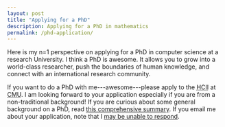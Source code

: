```yaml
---
layout: post
title: "Applying for a PhD"
description: Applying for a PhD in mathematics
permalink: /phd-application/
---
```


Here is my n=1 perspective on applying for a PhD in computer science at a research University. I think a PhD is awesome. It allows you to grow into a world-class researcher, push the boundaries of human knowledge, and connect with an international research community.

If you want to do a PhD with me---awesome---please apply to the <abbr title="Human-Computer Interaction Institute">HCII</abbr> at <abbr title="Carnegie Mellon University">CMU</abbr>. I am looking forward to your application especially if you are from a non-traditional background! If you are curious about some general background on a PhD, read [this comprehensive summary](https://www.cs.cmu.edu/~harchol/gradschooltalk.pdf). If you email me about your application, note that I [may be unable to respond](https://talkingtorobots.com/FAQ.html).

